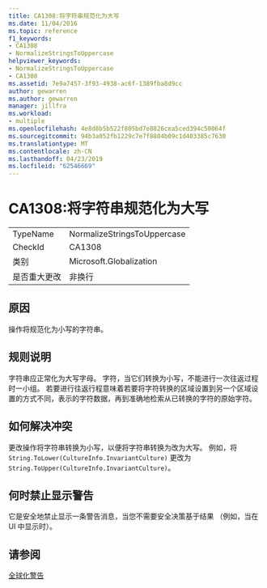 ```yaml
---
title: CA1308:将字符串规范化为大写
ms.date: 11/04/2016
ms.topic: reference
f1_keywords:
- CA1308
- NormalizeStringsToUppercase
helpviewer_keywords:
- NormalizeStringsToUppercase
- CA1308
ms.assetid: 7e9a7457-3f93-4938-ac6f-1389fba8d9cc
author: gewarren
ms.author: gewarren
manager: jillfra
ms.workload:
- multiple
ms.openlocfilehash: 4e8d8b5b522f805bd7e8826cea5ced394c50064f
ms.sourcegitcommit: 94b3a052fb1229c7e7f8804b09c1d403385c7630
ms.translationtype: MT
ms.contentlocale: zh-CN
ms.lasthandoff: 04/23/2019
ms.locfileid: "62546669"
---
```

# <a name="ca1308-normalize-strings-to-uppercase"></a>CA1308:将字符串规范化为大写

|||
|-|-|
|TypeName|NormalizeStringsToUppercase|
|CheckId|CA1308|
|类别|Microsoft.Globalization|
|是否重大更改|非换行|

## <a name="cause"></a>原因
 操作将规范化为小写的字符串。

## <a name="rule-description"></a>规则说明
 字符串应正常化为大写字母。 字符，当它们转换为小写，不能进行一次往返过程时一小组。 若要进行往返行程意味着若要将字符转换的区域设置到另一个区域设置的方式不同，表示的字符数据，再到准确地检索从已转换的字符的原始字符。

## <a name="how-to-fix-violations"></a>如何解决冲突
 更改操作将字符串转换为小写，以便将字符串转换为改为大写。 例如，将 `String.ToLower(CultureInfo.InvariantCulture)` 更改为 `String.ToUpper(CultureInfo.InvariantCulture)`。

## <a name="when-to-suppress-warnings"></a>何时禁止显示警告
 它是安全地禁止显示一条警告消息，当您不需要安全决策基于结果 （例如，当在 UI 中显示时）。

## <a name="see-also"></a>请参阅
 [全球化警告](../code-quality/globalization-warnings.md)